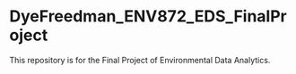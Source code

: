 # DyeFreedman_ENV872_EDS_FinalProject
This repository is for the Final Project of Environmental Data Analytics. 
